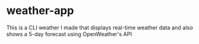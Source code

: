 # weather-app
This is a CLI weather I made that displays real-time weather data and also shows a 5-day forecast using OpenWeather's API
